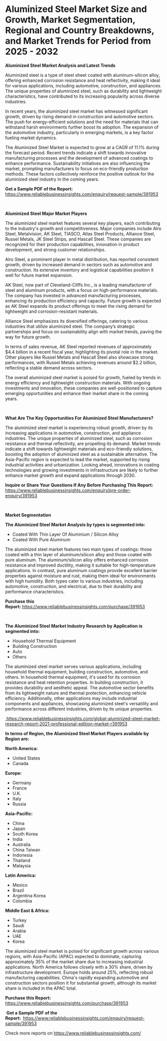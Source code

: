 <p><h1>Aluminized Steel Market Size and Growth, Market Segmentation, Regional and Country Breakdowns, and Market Trends for Period from 2025 -  2032</h1></p><p><strong>Aluminized Steel Market Analysis and Latest Trends</strong></p>
<p><p>Aluminized steel is a type of steel sheet coated with aluminum-silicon alloy, offering enhanced corrosion resistance and heat reflectivity, making it ideal for various applications, including automotive, construction, and appliances. The unique properties of aluminized steel, such as durability and lightweight characteristics, have contributed to its increasing popularity across diverse industries.</p><p>In recent years, the aluminized steel market has witnessed significant growth, driven by rising demand in construction and automotive sectors. The push for energy-efficient solutions and the need for materials that can withstand harsh environments further boost its adoption. The expansion of the automotive industry, particularly in emerging markets, is a key factor fueling market dynamics.</p><p>The Aluminized Steel Market is expected to grow at a CAGR of 11.1% during the forecast period. Recent trends indicate a shift towards innovative manufacturing processes and the development of advanced coatings to enhance performance. Sustainability initiatives are also influencing the market, prompting manufacturers to focus on eco-friendly production methods. These factors collectively reinforce the positive outlook for the aluminized steel industry in the coming years.</p></p>
<p><strong>Get a Sample PDF of the Report:&nbsp;</strong> <a href="https://www.reliablebusinessinsights.com/enquiry/request-sample/391953?utm_campaign=84&utm_medium=2&utm_source=Github&utm_content=ia&utm_term=16012025&utm_id=aluminized-steel">https://www.reliablebusinessinsights.com/enquiry/request-sample/391953</a></p>
<p>&nbsp;</p>
<p><strong>Aluminized Steel Major Market Players</strong></p>
<p><p>The aluminized steel market features several key players, each contributing to the industry's growth and competitiveness. Major companies include Alro Steel, Metalvision, AK Steel, TIASCO, Atlas Steel Products, Alliance Steel, Russel Metals, JK Steel Strips, and Hascall Steel. These companies are recognized for their production capabilities, innovation in product development, and strong customer relationships.</p><p>Alro Steel, a prominent player in metal distribution, has reported consistent growth, driven by increased demand in sectors such as automotive and construction. Its extensive inventory and logistical capabilities position it well for future market expansion.</p><p>AK Steel, now part of Cleveland-Cliffs Inc., is a leading manufacturer of steel and aluminum products, with a focus on high-performance materials. The company has invested in advanced manufacturing processes, enhancing its production efficiency and capacity. Future growth is expected as AK Steel expands its product offerings to meet the rising demand for lightweight and corrosion-resistant materials.</p><p>Alliance Steel emphasizes its diversified offerings, catering to various industries that utilize aluminized steel. The company’s strategic partnerships and focus on sustainability align with market trends, paving the way for future growth.</p><p>In terms of sales revenue, AK Steel reported revenues of approximately $4.4 billion in a recent fiscal year, highlighting its pivotal role in the market. Other players like Russel Metals and Hascall Steel also showcase strong performances, with Russel Metals achieving revenues around $2.2 billion, reflecting a stable demand across sectors.</p><p>The overall aluminized steel market is poised for growth, fueled by trends in energy efficiency and lightweight construction materials. With ongoing investments and innovation, these companies are well-positioned to capture emerging opportunities and enhance their market share in the coming years.</p></p>
<p>&nbsp;</p>
<p><strong>What Are The Key Opportunities For Aluminized Steel Manufacturers?</strong></p>
<p><p>The aluminized steel market is experiencing robust growth, driven by its increasing applications in automotive, construction, and appliance industries. The unique properties of aluminized steel, such as corrosion resistance and thermal reflectivity, are propelling its demand. Market trends indicate a shift towards lightweight materials and eco-friendly solutions, boosting the adoption of aluminized steel as a sustainable alternative. The Asia-Pacific region is expected to lead the market, supported by rising industrial activities and urbanization. Looking ahead, innovations in coating technologies and growing investments in infrastructure are likely to further enhance market growth and expand applications through 2030.</p></p>
<p><strong>Inquire or Share Your Questions If Any Before Purchasing This Report:</strong> <a href="https://www.reliablebusinessinsights.com/enquiry/pre-order-enquiry/391953?utm_campaign=84&utm_medium=2&utm_source=Github&utm_content=ia&utm_term=16012025&utm_id=aluminized-steel">https://www.reliablebusinessinsights.com/enquiry/pre-order-enquiry/391953</a></p>
<p>&nbsp;</p>
<p><strong>Market Segmentation</strong></p>
<p><strong>The Aluminized Steel Market Analysis by types is segmented into:</strong></p>
<p><ul><li>Coated With Thin Layer Of Aluminium / Silicon Alloy</li><li>Coated With Pure Aluminum</li></ul></p>
<p><p>The aluminized steel market features two main types of coatings: those coated with a thin layer of aluminum/silicon alloy and those coated with pure aluminum. The aluminum/silicon alloy offers enhanced corrosion resistance and improved ductility, making it suitable for high-temperature applications. In contrast, pure aluminum coatings provide excellent barrier properties against moisture and rust, making them ideal for environments with high humidity. Both types cater to various industries, including automotive, construction, and electrical, due to their durability and performance characteristics.</p></p>
<p><strong>Purchase this Report:&nbsp;</strong><a href="https://www.reliablebusinessinsights.com/purchase/391953?utm_campaign=84&utm_medium=2&utm_source=Github&utm_content=ia&utm_term=16012025&utm_id=aluminized-steel">https://www.reliablebusinessinsights.com/purchase/391953</a></p>
<p>&nbsp;</p>
<p><strong>The Aluminized Steel Market Industry Research by Application is segmented into:</strong></p>
<p><ul><li>Household Thermal Equipment</li><li>Building Construction</li><li>Auto</li><li>Others</li></ul></p>
<p><p>The aluminized steel market serves various applications, including household thermal equipment, building construction, automotive, and others. In household thermal equipment, it's used for its corrosion resistance and heat retention properties. In building construction, it provides durability and aesthetic appeal. The automotive sector benefits from its lightweight nature and thermal protection, enhancing vehicle efficiency. Additionally, other applications may include industrial components and appliances, showcasing aluminized steel's versatility and performance across different industries, driven by its unique properties.</p></p>
<p><a href="https://www.reliablebusinessinsights.com/global-aluminized-steel-market-research-report-2021-professional-edition-market-r391953?utm_campaign=84&utm_medium=2&utm_source=Github&utm_content=ia&utm_term=16012025&utm_id=aluminized-steel">&nbsp;https://www.reliablebusinessinsights.com/global-aluminized-steel-market-research-report-2021-professional-edition-market-r391953</a></p>
<p><strong>In terms of Region, the Aluminized Steel Market Players available by Region are:</strong></p>
<p>
    <p> <strong> North America: </strong>
        <ul>
            <li>United States</li>
            <li>Canada</li>
        </ul>
        </p> 
    <p> <strong> Europe: </strong>
        <ul>
            <li>Germany</li>
            <li>France</li>
            <li>U.K.</li>
            <li>Italy</li>
            <li>Russia</li>
        </ul>
        </p> 
    <p> <strong> Asia-Pacific: </strong>
        <ul>
            <li>China</li>
            <li>Japan</li>
            <li>South Korea</li>
            <li>India</li>
            <li>Australia</li>
            <li>China Taiwan</li>
            <li>Indonesia</li>
            <li>Thailand</li>
            <li>Malaysia</li>
        </ul>
        </p> 
    <p> <strong> Latin America: </strong>
        <ul>
            <li>Mexico</li>
            <li>Brazil</li>
            <li>Argentina Korea</li>
            <li>Colombia</li>
        </ul>
        </p> 
    <p> <strong> Middle East & Africa: </strong>
        <ul>
            <li>Turkey</li>
            <li>Saudi</li>
            <li>Arabia</li>
            <li>UAE</li>
            <li>Korea</li>
        </ul>
    </p>
    </p>
<p><p>The aluminized steel market is poised for significant growth across various regions, with Asia-Pacific (APAC) expected to dominate, capturing approximately 35% of the market share due to increasing industrial applications. North America follows closely with a 30% share, driven by infrastructure development. Europe holds around 25%, reflecting robust manufacturing capabilities. China's rapidly expanding automotive and construction sectors position it for substantial growth, although its market share is included in the APAC total.</p></p>
<p><strong>Purchase this Report: </strong><a href="https://www.reliablebusinessinsights.com/purchase/391953?utm_campaign=84&utm_medium=2&utm_source=Github&utm_content=ia&utm_term=16012025&utm_id=aluminized-steel">https://www.reliablebusinessinsights.com/purchase/391953</a></p>
<p>&nbsp;<strong>Get a Sample PDF of the Report:&nbsp;&nbsp;</strong><a href="https://www.reliablebusinessinsights.com/enquiry/request-sample/391953?utm_campaign=84&utm_medium=2&utm_source=Github&utm_content=ia&utm_term=16012025&utm_id=aluminized-steel">https://www.reliablebusinessinsights.com/enquiry/request-sample/391953</a></p>
<p><strong></strong></p>
<p>Check more reports on <a href="https://www.reliablebusinessinsights.com/?utm_campaign=84&utm_medium=2&utm_source=Github&utm_content=ia&utm_term=16012025&utm_id=aluminized-steel">https://www.reliablebusinessinsights.com/</a></p>
